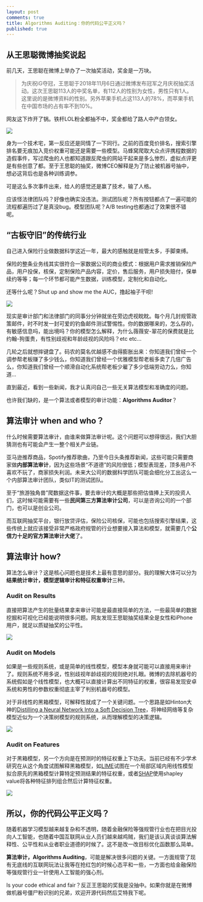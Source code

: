 ```yaml
---
layout: post
comments: true
title: Algorithms Auditing：你的代码公平正义吗？
published: true
---
```



## 从王思聪微博抽奖说起

前几天，王思聪在微博上举办了一次抽奖活动，奖金是一万块。

>为庆祝iG夺冠，王思聪于2018年11月6日通过微博发布冠军之月庆祝抽奖活动。这次王思聪113人的中奖名单，有112人的性别为女性，男性只有1人。这里说的是微博资料的性别。另外苹果手机占这113人的78%，而苹果手机在中国市场的占有率不到10%。

网友这下炸开了锅。铁杆LOL粉全都抽不中，奖金都给了路人中产白领女。

![](/images/201811/wangsicong.jpeg)

身为一个技术宅，第一反应还是同情了一下同行。之前的百度竞价排名，搜索引擎排名要无痕加入竞价权重可能还是需要一些模型。马蜂窝爬取大众点评携程数据的造假事件，写过爬虫的人也都知道跟反爬虫的网站干起来是多么惨烈，虚拟点评更是有些创意了都。至于王思聪的抽奖，微博CEO解释是为了防止被机器号抽中，想必这背后也是各种训练调参。

可是这么多次事件出来，给人的感觉还是赢了技术，输了人格。

应该怪法律团队吗？好像也确实没违法。测试团队呢？所有按钮都点了一遍可能的流程都遍历过了是真没bug。模型团队呢？A/B testing也都通过了效果很不错呢。


## “古板守旧”的传统行业

自己进入保险行业做数据科学这近一年，最大的感触就是规管太多，手脚束缚。

保险的整条业务线其实很符合一家数据公司的商业模式：根据用户需求推销保险产品，用户投保，核保，定制保险产品内容，定价，售后服务，用户损失赔付，保单续约等等；每一个环节都可能产生数据，训练模型，定制化和自动化。

还等什么呢？Shut up and show me the AUC，撸起袖子干呗!

![](/images/201811/ml_fail.png)

现实是审计部门和法律部门的同事分分钟就坐在旁边虎视眈眈。每个月几封规管政策邮件，时不时发一封可爱的钓鱼邮件测试警惕性。你的数据哪来的，怎么存的，有敏感信息吗，能出境吗？你的模型怎么解释，为什么薇薇安-翠花的保费就是比约翰-狗蛋贵，有性别歧视和年龄歧视的风险吗？etc etc...

几轮之后就想摔键盘了。码农的莫名优越感不由得膨胀出来：你知道我们曾经一个调参帮老板赚了多少钱么，你知道我们曾经一个优雅模型帮老板多卖了几倍广告么，你知道我们曾经一个顺滑自动化系统帮老板少雇了多少低端劳动力么，你知道...

直到最近，看到一些新闻，我才认真问自己一些无关算法模型和准确度的问题。

也许我们缺的，是一个算法或者模型的审计功能：**Algorithms Auditor**？


## 算法审计 when and who？

什么时候需要算法审计，由谁来做算法审计呢。这个问题可以想得很远，我们大胆猜测也有可能会产生一整个相关产业链。

亚马逊推荐商品，Spotify推荐歌曲，乃至今日头条推荐新闻，这些可能只需要商家做**内部算法审计**，因为这些场景“不道德”的风险很低；模型表现差，顶多用户不喜欢不玩了，商家损失利润。未来大公司的数据科学团队可能会细化分工出这么一个内部算法审计团队，类似IT的测试团队。

至于“旅游独角兽”爬数据这件事，要去审计的大概是那些把估值捧上天的投资人们，这时候可能需要有一些**民间第三方算法审计公司**，可以是咨询公司的一个部门，也可以是创业公司。

而互联网抽奖平台，银行放贷评估，保险公司核保，可能也包括搜索引擎结果，这些传统上就应该接受非常严格政府规管的行业想要接入算法和模型，就需要几个**公信力十足的官方算法审计大佬**了。


## 算法审计 how?

算法怎么审计？这是核心问题也是技术上最有意思的部分。我的理解大体可以分为**结果统计审计，模型逻辑审计和特征权重审计**三种。

### Audit on Results

直接把算法产生的批量结果拿来审计可能是最直接简单的方法，一些最简单的数据挖掘和可视化已经能说明很多问题。网友发现王思聪抽奖结果全是女性和iPhone用户，就足以质疑抽奖的公平性。

![](/images/201811/wangsicong_statistics.jpg)

### Audit on Models

如果是一些规则系统，或是简单的线性模型，模型本身就可能可以直接用来审计了。规则系统不用多说，性别歧视年龄歧视的规则绝对扎眼。微博的去除机器号的系统假如是个线性模型，也大概可以直接计算出不同特征的权重，很容易发现安卓系统和男性的参数权重彻底主宰了判别机器号的模型。

对于非线性的黑箱模型，可解释性就成了一个关键问题。一个思路是如Hinton大神的[Distilling a Neural Network Into a Soft Decision Tree](https://arxiv.org/abs/1711.09784)，将神经网络等复杂模型近似为一个决策树模型的规则系统，从而理解模型的决策逻辑。

![](/images/201811/xiangqin.jpg)

### Audit on Features

对于黑箱模型，另一个方向是在预测时的特征权重上下功夫。当前已经有不少学术研究在从这个角度试图解释黑箱模型，如[LIME](https://github.com/marcotcr/lime)试图在一个局部区域内用线性模型拟合原先的黑箱模型计算特定预测结果的特征权重，或者[SHAP](https://github.com/slundberg/shap)使用shapley value将各种特征排列组合然后计算特征权重。

![](/images/201811/shap.png)


## 所以，你的代码公平正义吗？

随着机器学习模型越来越复杂和不透明，随着金融保险等强规管行业也在把目光投向人工智能，也随着中国互联网从业人员们越来越鸡贼，我们是该认真谈谈算法解释性、公平性和从业者职业道德的时候了。这不是改一改目标优化函数那么简单。

**算法审计，Algorithms Auditing**，可能是解决很多问题的关键。一方面规管了现有无底线的互联网玩法让我等在抢红包的时候心态平和一些，一方面也给金融保险等强规管行业一针使用人工智能的强心剂。

Is your code ethical and fair？反正王思聪的奖我是没抽中。如果你就是在微博做机器号僵尸粉识别的兄弟，欢迎开源代码然后艾特我下呢。